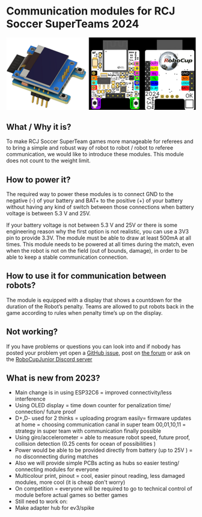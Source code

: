 # Communication modules for RCJ Soccer SuperTeams 2024

![modul photos](./.readme_images/modul_2024.png?raw=true)

## What / Why it is?
To make RCJ Soccer SuperTeam games more manageable for referees and to bring a simple and robust way of robot to robot / robot to referee communication, we would like to introduce these modules. This module does not count to the weight limit.

## How to power it?
The required way to power these modules is to connect GND to the negative (-) of your battery and BAT+ to the positive (+) of your battery without having any kind of switch between those connections when battery voltage is between 5.3 V and 25V.

If your battery voltage is not between 5.3 V and 25V or there is some engineering reason why the first option is not realistic, you can use a 3V3 pin to provide 3.3V. The module must be able to draw at least 500mA at all times.
This module needs to be powered at all times during the match, even when the robot is not on the field (out of bounds, damage), in order to be able to keep a stable communication connection.

## How to use it for communication between robots?
The module is equipped with a display that shows a countdown for the duration of the Robot’s penalty. Teams are allowed to put robots back in the game according to rules when penalty time’s up on the display.

## Not working?
If you have problems or questions you can look into and if nobody has posted your problem yet open a [GitHub issue](https://github.com/robocup-junior/soccer-communication-module/issues/new), post on [the forum](https://junior.forum.robocup.org/c/robocupjunior-soccer/5) or ask on the [RoboCupJunior Discord server](https://discord.gg/45pxMQY4nJ)


## What is new from 2023?
* Main change is in using ESP32C6 = improved connectivity/less interference
* Using OLED display = time down counter for penalization time/ connection/ future proof
* D+,D- used for 2 thinks = uploading program easily= firmware updates at home
                                         = choosing communication canal in super team 00,01,10,11  = strategy in super team with communication finally possible
* Using giro/accelerometer = able to measure robot speed, future proof, collision detection (0.25 cents for ocean of possibilities )
* Power would be able to be provided directly from battery (up to 25V ) = no disconnecting during matches
* Also we will provide simple PCBs acting as hubs so easier testing/ connecting modules for everyone
* Multicolour print, pinout = cool, easier pinout reading, less damaged modules, more cool (it is cheap don't worry)
* On competition = everyone will be required to go to technical control of module before actual games so better games
* Still need to work on:
* Make adapter hub for ev3/spike